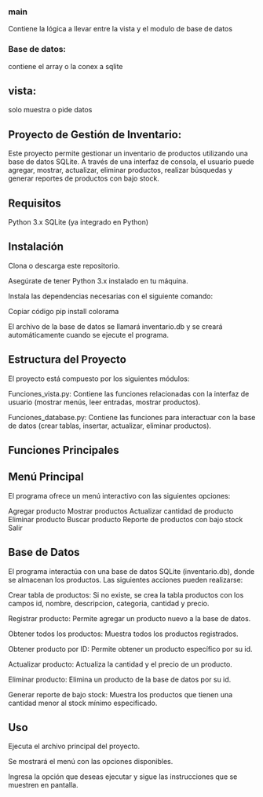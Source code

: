 ### main
Contiene la lógica a llevar entre la vista y el modulo de base de datos

### Base de datos:
contiene el array o la conex a sqlite

## vista:
solo muestra o pide datos

## Proyecto de Gestión de Inventario:
Este proyecto permite gestionar un inventario de productos utilizando una base de datos SQLite. A través de una interfaz de consola, el usuario puede agregar, mostrar, actualizar, eliminar productos, realizar búsquedas y generar reportes de productos con bajo stock.

## Requisitos
Python 3.x
SQLite (ya integrado en Python)

## Instalación
Clona o descarga este repositorio.

Asegúrate de tener Python 3.x instalado en tu máquina.

Instala las dependencias necesarias con el siguiente comando:

Copiar código
pip install colorama

El archivo de la base de datos se llamará inventario.db y se creará automáticamente cuando se ejecute el programa.

## Estructura del Proyecto
El proyecto está compuesto por los siguientes módulos:

Funciones_vista.py: Contiene las funciones relacionadas con la interfaz de usuario (mostrar menús, leer entradas, mostrar productos).

Funciones_database.py: Contiene las funciones para interactuar con la base de datos (crear tablas, insertar, actualizar, eliminar productos).

## Funciones Principales

## Menú Principal
El programa ofrece un menú interactivo con las siguientes opciones:

Agregar producto
Mostrar productos
Actualizar cantidad de producto
Eliminar producto
Buscar producto
Reporte de productos con bajo stock
Salir

## Base de Datos
El programa interactúa con una base de datos SQLite (inventario.db), donde se almacenan los productos. Las siguientes acciones pueden realizarse:

Crear tabla de productos: Si no existe, se crea la tabla productos con los campos id, nombre, descripcion, categoria, cantidad y precio.

Registrar producto: Permite agregar un producto nuevo a la base de datos.

Obtener todos los productos: Muestra todos los productos registrados.

Obtener producto por ID: Permite obtener un producto específico por su id.

Actualizar producto: Actualiza la cantidad y el precio de un producto.

Eliminar producto: Elimina un producto de la base de datos por su id.

Generar reporte de bajo stock: Muestra los productos que tienen una cantidad menor al stock mínimo especificado.

## Uso
Ejecuta el archivo principal del proyecto.

Se mostrará el menú con las opciones disponibles.

Ingresa la opción que deseas ejecutar y sigue las instrucciones que se muestren en pantalla.
